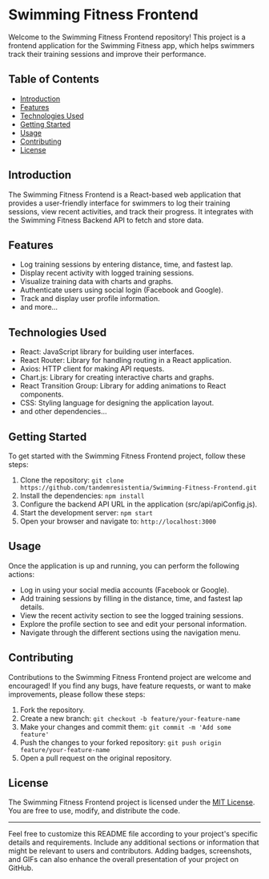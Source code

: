 
# Swimming Fitness Frontend

Welcome to the Swimming Fitness Frontend repository! This project is a frontend application for the Swimming Fitness app, which helps swimmers track their training sessions and improve their performance.

## Table of Contents

- [Introduction](#introduction)
- [Features](#features)
- [Technologies Used](#technologies-used)
- [Getting Started](#getting-started)
- [Usage](#usage)
- [Contributing](#contributing)
- [License](#license)

## Introduction

The Swimming Fitness Frontend is a React-based web application that provides a user-friendly interface for swimmers to log their training sessions, view recent activities, and track their progress. It integrates with the Swimming Fitness Backend API to fetch and store data.

## Features

- Log training sessions by entering distance, time, and fastest lap.
- Display recent activity with logged training sessions.
- Visualize training data with charts and graphs.
- Authenticate users using social login (Facebook and Google).
- Track and display user profile information.
- and more...

## Technologies Used

- React: JavaScript library for building user interfaces.
- React Router: Library for handling routing in a React application.
- Axios: HTTP client for making API requests.
- Chart.js: Library for creating interactive charts and graphs.
- React Transition Group: Library for adding animations to React components.
- CSS: Styling language for designing the application layout.
- and other dependencies...

## Getting Started

To get started with the Swimming Fitness Frontend project, follow these steps:

1. Clone the repository: `git clone https://github.com/tandemresistentia/Swimming-Fitness-Frontend.git`
2. Install the dependencies: `npm install`
3. Configure the backend API URL in the application (src/api/apiConfig.js).
4. Start the development server: `npm start`
5. Open your browser and navigate to: `http://localhost:3000`

## Usage

Once the application is up and running, you can perform the following actions:

- Log in using your social media accounts (Facebook or Google).
- Add training sessions by filling in the distance, time, and fastest lap details.
- View the recent activity section to see the logged training sessions.
- Explore the profile section to see and edit your personal information.
- Navigate through the different sections using the navigation menu.

## Contributing

Contributions to the Swimming Fitness Frontend project are welcome and encouraged! If you find any bugs, have feature requests, or want to make improvements, please follow these steps:

1. Fork the repository.
2. Create a new branch: `git checkout -b feature/your-feature-name`
3. Make your changes and commit them: `git commit -m 'Add some feature'`
4. Push the changes to your forked repository: `git push origin feature/your-feature-name`
5. Open a pull request on the original repository.

## License

The Swimming Fitness Frontend project is licensed under the [MIT License](LICENSE.md). You are free to use, modify, and distribute the code.

---

Feel free to customize this README file according to your project's specific details and requirements. Include any additional sections or information that might be relevant to users and contributors. Adding badges, screenshots, and GIFs can also enhance the overall presentation of your project on GitHub.